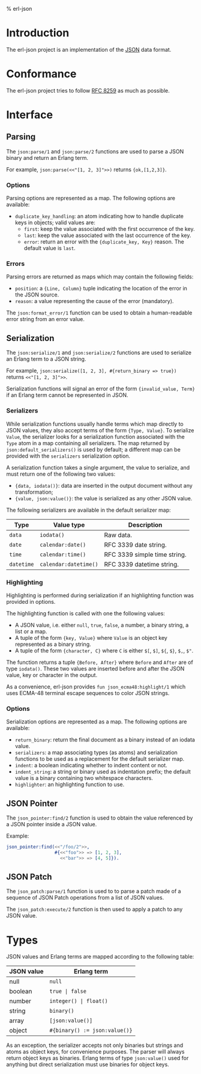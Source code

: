 % erl-json

# Introduction
The erl-json project is an implementation of the [JSON](https://www.json.org)
data format.

# Conformance
The erl-json project tries to follow [RFC
8259](https://tools.ietf.org/html/rfc8259) as much as possible.

# Interface
## Parsing
The `json:parse/1` and `json:parse/2` functions are used to parse a JSON
binary and return an Erlang term.

For example, `json:parse(<<"[1, 2, 3]">>)` returns `{ok,[1,2,3]}`.

### Options
Parsing options are represented as a map. The following options are available:
- `duplicate_key_handling`: an atom indicating how to handle duplicate keys in
  objects; valid values are:
  - `first`: keep the value associated with the first occurrence of the key.
  - `last`: keep the value associated with the last occurrence of the key.
  - `error`: return an error with the `{duplicate_key, Key}` reason.
  The default value is `last`.

### Errors
Parsing errors are returned as maps which may contain the following fields:
- `position`: a `{Line, Column}` tuple indicating the location of the error in
  the JSON source.
- `reason`: a value representing the cause of the error (mandatory).

The `json:format_error/1` function can be used to obtain a human-readable
error string from an error value.

## Serialization
The `json:serialize/1` and `json:serialize/2` functions are used to serialize
an Erlang term to a JSON string.

For example, `json:serialize([1, 2, 3], #{return_binary => true})` returns
`<<"[1, 2, 3]">>`.

Serialization functions will signal an error of the form `{invalid_value,
Term}` if an Erlang term cannot be represented in JSON.

### Serializers
While serialization functions usually handle terms which map directly to JSON
values, they also accept terms of the form `{Type, Value}`. To serialize
`Value`, the serializer looks for a serialization function associated with the
`Type` atom in a map containing all serializers. The map returned by
`json:default_serializers()` is used by default; a different map can be
provided with the `serializers` serialization option.

A serialization function takes a single argument, the value to serialize, and
must return one of the following two values:
- `{data, iodata()}`: data are inserted in the output document without any
  transformation;
- `{value, json:value()}`: the value is serialized as any other JSON value.

The following serializers are available in the default serializer map:

| Type       | Value type            | Description                  |
| ----       | ----------            | -----------                  |
| `data`     | `iodata()`            | Raw data.                    |
| `date`     | `calendar:date()`     | RFC 3339 date string.        |
| `time`     | `calendar:time()`     | RFC 3339 simple time string. |
| `datetime` | `calendar:datetime()` | RFC 3339 datetime string.    |

### Highlighting
Highlighting is performed during serialization if an highlighting function was
provided in options.

The highlighting function is called with one the following values:
- A JSON value, i.e. either `null`, `true`, `false`, a number, a binary
  string, a list or a map.
- A tuple of the form `{key, Value}` where `Value` is an object key
  represented as a binary string.
- A tuple of the form `{character, C}` where `C` is either `$[`, `$]`, `${`,
  `$}`, `$,`, `$"`.

The function returns a tuple `{Before, After}` where `Before` and `After` are
of type `iodata()`. These two values are inserted before and after the JSON
value, key or character in the output.

As a convenience, erl-json provides `fun json_ecma48:highlight/1` which uses
ECMA-48 terminal escape sequences to color JSON strings.

### Options
Serialization options are represented as a map. The following options are available:
- `return_binary`: return the final document as a binary instead of an iodata
  value.
- `serializers`: a map associating types (as atoms) and serialization
  functions to be used as a replacement for the default serializer map.
- `indent`: a boolean indicating whether to indent content or not.
- `indent_string`: a string or binary used as indentation prefix; the default
  value is a binary containing two whitespace characters.
- `highlighter`: an highlighting function to use.

## JSON Pointer
The `json_pointer:find/2` function is used to obtain the value referenced by a
JSON pointer inside a JSON value.

Example:
```erlang
json_pointer:find(<<"/foo/2">>,
                  #{<<"foo">> => [1, 2, 3],
                    <<"bar">> => [4, 5]}).
```

## JSON Patch
The `json_patch:parse/1` function is used to to parse a patch made of a
sequence of JSON Patch operations from a list of JSON values.

The `json_patch:execute/2` function is then used to apply a patch to any JSON
value.

# Types
JSON values and Erlang terms are mapped according to the following table:

| JSON value | Erlang term                   |
| ---------- | -----------                   |
| null       | `null`                        |
| boolean    | `true \| false`               |
| number     | `integer() \| float()`        |
| string     | `binary()`                    |
| array      | `[json:value()]`              |
| object     | `#{binary() := json:value()}` |

As an exception, the serializer accepts not only binaries but strings and
atoms as object keys, for convenience purposes. The parser will always return
object keys as binaries. Erlang terms of type `json:value()` used for anything
but direct serialization must use binaries for object keys.
